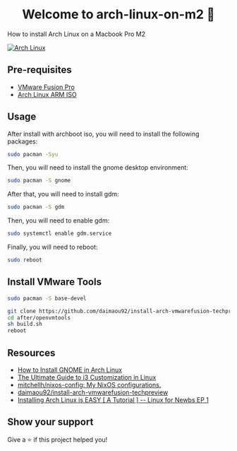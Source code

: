 <h1 align="center">Welcome to arch-linux-on-m2 👋</h1>
<p>
  How to install Arch Linux on a Macbook Pro M2
</p>

[![Arch Linux](https://i.gyazo.com/a741427b8452da194e6840ae613f4173.png)](https://gyazo.com/a741427b8452da194e6840ae613f4173)

## Pre-requisites

- [VMware Fusion Pro](https://blogs.vmware.com/teamfusion/2024/05/fusion-pro-now-available-free-for-personal-use.html)
- [Arch Linux ARM ISO](https://release.archboot.net/aarch64/latest/iso/)

## Usage

After install with archboot iso, you will need to install the following packages:

```sh
sudo pacman -Syu
```

Then, you will need to install the gnome desktop environment:

```sh
sudo pacman -S gnome
```

After that, you will need to install gdm:

```sh
sudo pacman -S gdm
```

Then, you will need to enable gdm:

```sh
sudo systemctl enable gdm.service
```

Finally, you will need to reboot:

```sh
sudo reboot
```

## Install VMware Tools

```sh
sudo pacman -S base-devel
```

```sh
git clone https://github.com/daimaou92/install-arch-vmwarefusion-techpreview.git
cd after/openvmtools
sh build.sh
reboot
```

## Resources

- [How to Install GNOME in Arch Linux](https://phoenixnap.com/kb/arch-linux-gnome)
- [The Ultimate Guide to i3 Customization in Linux](https://itsfoss.com/i3-customization/)
- [mitchellh/nixos-config: My NixOS configurations.](https://github.com/mitchellh/nixos-config)
- [daimaou92/install-arch-vmwarefusion-techpreview](https://github.com/daimaou92/install-arch-vmwarefusion-techpreview)
- [Installing Arch Linux is EASY [ A Tutorial ] -- Linux for Newbs EP 1](https://www.youtube.com/watch?v=8YE1LlTxfMQ)

## Show your support

Give a ⭐️ if this project helped you!
